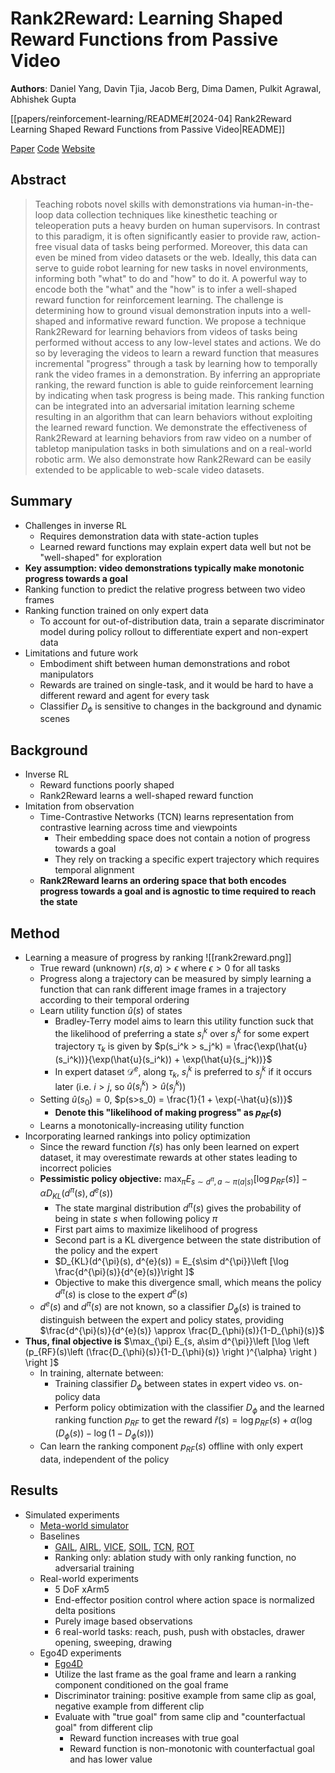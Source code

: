 # Rank2Reward: Learning Shaped Reward Functions from Passive Video

**Authors**: Daniel Yang, Davin Tjia, Jacob Berg, Dima Damen, Pulkit Agrawal, Abhishek Gupta

[[papers/reinforcement-learning/README#[2024-04] Rank2Reward Learning Shaped Reward Functions from Passive Video|README]]

[Paper](http://arxiv.org/abs/2404.14735)
[Code](https://github.com/dxyang/rank2reward/)
[Website](https://rank2reward.github.io/)

## Abstract

> Teaching robots novel skills with demonstrations via human-in-the-loop data collection techniques like kinesthetic teaching or teleoperation puts a heavy burden on human supervisors. In contrast to this paradigm, it is often significantly easier to provide raw, action-free visual data of tasks being performed. Moreover, this data can even be mined from video datasets or the web. Ideally, this data can serve to guide robot learning for new tasks in novel environments, informing both "what" to do and "how" to do it. A powerful way to encode both the "what" and the "how" is to infer a well-shaped reward function for reinforcement learning. The challenge is determining how to ground visual demonstration inputs into a well-shaped and informative reward function. We propose a technique Rank2Reward for learning behaviors from videos of tasks being performed without access to any low-level states and actions. We do so by leveraging the videos to learn a reward function that measures incremental "progress" through a task by learning how to temporally rank the video frames in a demonstration. By inferring an appropriate ranking, the reward function is able to guide reinforcement learning by indicating when task progress is being made. This ranking function can be integrated into an adversarial imitation learning scheme resulting in an algorithm that can learn behaviors without exploiting the learned reward function. We demonstrate the effectiveness of Rank2Reward at learning behaviors from raw video on a number of tabletop manipulation tasks in both simulations and on a real-world robotic arm. We also demonstrate how Rank2Reward can be easily extended to be applicable to web-scale video datasets.

## Summary

- Challenges in inverse RL
    - Requires demonstration data with state-action tuples
    - Learned reward functions may explain expert data well but not be "well-shaped" for exploration
- **Key assumption: video demonstrations typically make monotonic progress towards a goal**
- Ranking function to predict the relative progress between two video frames
- Ranking function trained on only expert data
    - To account for out-of-distribution data, train a separate discriminator model during policy rollout to differentiate expert and non-expert data
- Limitations and future work
    - Embodiment shift between human demonstrations and robot manipulators
    - Rewards are trained on single-task, and it would be hard to have a different reward and agent for every task
    - Classifier $D_{\phi}$ is sensitive to changes in the background and dynamic scenes

## Background

- Inverse RL
    - Reward functions poorly shaped
    - Rank2Reward learns a well-shaped reward function
- Imitation from observation
    - Time-Contrastive Networks (TCN) learns representation from contrastive learning across time and viewpoints
        - Their embedding space does not contain a notion of progress towards a goal
        - They rely on tracking a specific expert trajectory which requires temporal alignment
    - **Rank2Reward learns an ordering space that both encodes progress towards a goal and is agnostic to time required to reach the state**

## Method

- Learning a measure of progress by ranking ![[rank2reward.png]]
    - True reward (unknown) $r(s, a) > \epsilon$ where $\epsilon > 0$ for all tasks
    - Progress along a trajectory can be measured by simply learning a function that can rank different image frames in a trajectory according to their temporal ordering
    - Learn utility function $\hat{u}(s)$ of states
        - Bradley-Terry model aims to learn this utility function suck that the likelihood of preferring a state $s^k_i$ over $s^k_j$ for some expert trajectory $\tau_k$ is given by $p(s_i^k > s_j^k) = \frac{\exp(\hat{u}(s_i^k))}{\exp(\hat{u}(s_i^k)) + \exp(\hat{u}(s_j^k))}$
        - In expert dataset $\mathcal{D}^e$, along $\tau_k$, $s_i^k$ is preferred to $s_j^k$ if it occurs later (i.e. $i > j$, so $\hat{u}(s_i^k) > \hat{u}(s_j^k)$)
    - Setting $\hat{u}(s_0) = 0$, $p(s>s_0) = \frac{1}{1 + \exp(-\hat{u}(s))}$
        - **Denote this "likelihood of making progress" as $p_{RF}(s)$**
    - Learns a monotonically-increasing utility function
- Incorporating learned rankings into policy optimization
    - Since the reward function $\hat{r}(s)$ has only been learned on expert dataset, it may overestimate rewards at other states leading to incorrect policies
    - **Pessimistic policy objective:** $\max_{\pi} E_{s\sim d^{\pi}, a\sim \pi(a|s)}[\log p_{RF}(s)] - \alpha D_{KL}(d^{\pi}(s), d^{e}(s))$
        - The state marginal distribution $d^{\pi}(s)$ gives the probability of being in state $s$ when following policy $\pi$
        - First part aims to maximize likelihood of progress
        - Second part is a KL divergence between the state distribution of the policy and the expert
        - $D_{KL}(d^{\pi}(s), d^{e}(s)) = E_{s\sim d^{\pi}}\left [\log \frac{d^{\pi}(s)}{d^{e}(s)}\right ]$
        - Objective to make this divergence small, which means the policy $d^{\pi}(s)$ is close to the expert $d^{e}(s)$
    - $d^e(s)$ and $d^{\pi}(s)$ are not known, so a classifier $D_{\phi}(s)$ is trained to distinguish between the expert and policy states, providing $\frac{d^{\pi}(s)}{d^{e}(s)} \approx \frac{D_{\phi}(s)}{1-D_{\phi}(s)}$
- **Thus, final objective is** $\max_{\pi} E_{s, a\sim d^{\pi}}\left [\log \left (p_{RF}(s)\left (\frac{D_{\phi}(s)}{1-D_{\phi}(s)} \right )^{\alpha} \right ) \right ]$
    - In training, alternate between:
        - Training classifier $D_{\phi}$ between states in expert video vs. on-policy data
        - Perform policy obtimization with the classifier $D_{\phi}$ and the learned ranking function $p_{RF}$ to get the reward $\hat{r}(s) = \log p_{RF}(s) + \alpha\left (\log (D_{\phi}(s)) - \log (1-D_{\phi}(s)) \right )$
    - Can learn the ranking component $p_{RF}(s)$ offline with only expert data, independent of the policy

## Results

- Simulated experiments
    - [Meta-world simulator](https://meta-world.github.io/)
    - Baselines
        - [GAIL](https://arxiv.org/abs/1606.03476), [AIRL](https://arxiv.org/abs/1710.11248), [VICE](https://arxiv.org/abs/1805.11686), [SOIL](https://arxiv.org/abs/2004.04650), [TCN](https://arxiv.org/abs/1704.06888), [ROT](https://arxiv.org/abs/2206.15469)
        - Ranking only: ablation study with only ranking function, no adversarial training
  - Real-world experiments
    - 5 DoF xArm5
    - End-effector position control where action space is normalized delta positions
    - Purely image based observations
    - 6 real-world tasks: reach, push, push with obstacles, drawer opening, sweeping, drawing
  - Ego4D experiments
    - [Ego4D](https://ego4d-data.org/)
    - Utilize the last frame as the goal frame and learn a ranking component conditioned on the goal frame
    - Discriminator training: positive example from same clip as goal, negative example from different clip
    - Evaluate with "true goal" from same clip and "counterfactual goal" from different clip
        - Reward function increases with true goal
        - Reward function is non-monotonic with counterfactual goal and has lower value
